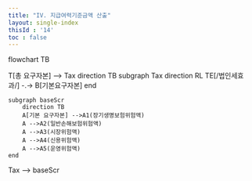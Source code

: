 ```yaml
---
title: "IV. 지급여력기준금액 산출"
layout: single-index
thisId : '14'
toc : false
---
```


<div class="mermaid">
flowchart TB

   T[총 요구자본] --> Tax
    direction TB
    subgraph Tax
        direction RL
        TE[/법인세효과/] -.-> B[기본요구자본]
    end

    subgraph baseScr
        direction TB
        A[기본 요구자본] -->A1(장기생명보험위험액)
        A -->A2(일반손해보험위험액)
        A -->A3(시장위험액)
        A -->A4(신용위험액)
        A -->A5(운영위험액)
    end

  Tax --> baseScr
</div>
